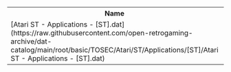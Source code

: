 <table>
<tr><th>Name</th><th>Size</th></tr>
<tr><td>[Atari ST - Applications - [ST].dat](https://raw.githubusercontent.com/open-retrogaming-archive/dat-catalog/main/root/basic/TOSEC/Atari/ST/Applications/[ST]/Atari ST - Applications - [ST].dat)</td><td>412314</td></tr>
</table>
